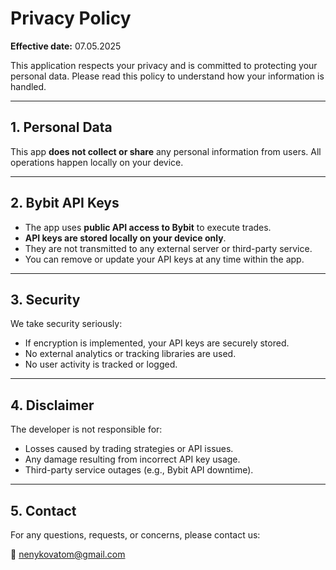 # Privacy Policy

**Effective date:** 07.05.2025

This application respects your privacy and is committed to protecting your personal data. Please read this policy to understand how your information is handled.

---

## 1. Personal Data

This app **does not collect or share** any personal information from users. All operations happen locally on your device.

---

## 2. Bybit API Keys

- The app uses **public API access to Bybit** to execute trades.
- **API keys are stored locally on your device only**.
- They are not transmitted to any external server or third-party service.
- You can remove or update your API keys at any time within the app.

---

## 3. Security

We take security seriously:
- If encryption is implemented, your API keys are securely stored.
- No external analytics or tracking libraries are used.
- No user activity is tracked or logged.

---

## 4. Disclaimer

The developer is not responsible for:
- Losses caused by trading strategies or API issues.
- Any damage resulting from incorrect API key usage.
- Third-party service outages (e.g., Bybit API downtime).

---

## 5. Contact

For any questions, requests, or concerns, please contact us:

📧 nenykovatom@gmail.com
